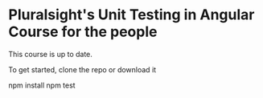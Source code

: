 # Pluralsight's Unit Testing in Angular Course for the people
This course is up to date.

To get started, clone the repo or download it

npm install
npm test
